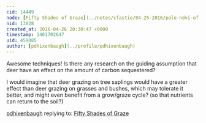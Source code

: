 ```yaml
---
cid: 14449
node: [Fifty Shades of Graze](../notes/cfastie/04-25-2016/pole-ndvi-of-deer-grazing)
nid: 13028
created_at: 2016-04-26 20:30:47 +0000
timestamp: 1461702647
uid: 459085
author: [pdhixenbaugh](../profile/pdhixenbaugh)
---
```


Awesome techniques! Is there any research on the guiding assumption that deer have an effect on the amount of carbon sequestered?

I would imagine that deer grazing on tree saplings would have a greater effect than deer grazing on grasses and bushes, which may tolerate it better, and might even benefit from a grow/graze cycle? (so that nutrients can return to the soil?) 

[pdhixenbaugh](../profile/pdhixenbaugh) replying to: [Fifty Shades of Graze](../notes/cfastie/04-25-2016/pole-ndvi-of-deer-grazing)


